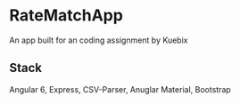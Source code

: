 # RateMatchApp
An app built for an coding assignment by Kuebix

## Stack
Angular 6, Express, CSV-Parser, Anuglar Material, Bootstrap
